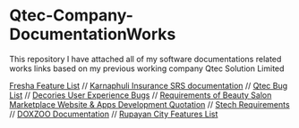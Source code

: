 # Qtec-Company-DocumentationWorks
 This repository I have attached all of my software documentations related works links based on my previous working company Qtec Solution Limited
 
 [Fresha Feature List](https://docs.google.com/document/d/13bMzP5T_XPYsqKk-gqlKsgIlhdhW0dFB/edit) //
 [Karnaphuli Insurance SRS documentation](https://docs.google.com/document/d/1khvLdsEZd7hP1NdxhIZHBHDernFcLs0P/edit#heading=h.30j0zll) //
 [Qtec Bug List](https://docs.google.com/document/d/1qbJp6sRh0hai2ITk9TdFB1mJ4CkHCB1o/edit) //
 [Decories User Experience Bugs](https://docs.google.com/document/d/1abDnCBDVQbgCHqeQfuAr2szyGEfvRMaU/edit) //
 [Requirements of Beauty Salon Marketplace Website & Apps Development Quotation](https://docs.google.com/document/d/1KDhJLE8o4Nx7Beop0BxfFzGSxyh4cUBm/edit) //
 [Stech Requirements](https://docs.google.com/document/d/1xJZrJM2wN2SrRidSLHDHrfBBLv_DkCH0/edit#heading=h.gjdgxs) //
 [DOXZOO Documentation](https://docs.google.com/document/d/1HgYavtwvGdM89rQmVTcoT67FrH_l0C37/edit) //
 [Rupayan City Features List](https://docs.google.com/document/d/1RfmF-FEHL1cvf3pqnytTN8VJbV5DD7UY/edit)
 
